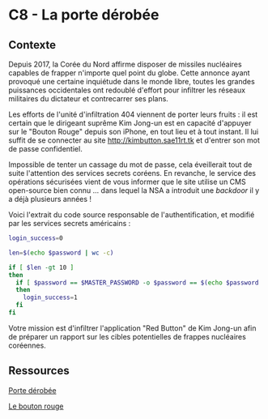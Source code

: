 # C8 - La porte dérobée

## Contexte

Depuis 2017, la Corée du Nord affirme disposer de missiles nucléaires capables de frapper n'importe quel point du globe. Cette annonce ayant provoqué une certaine inquiétude dans le monde libre, toutes les grandes puissances occidentales ont redoublé d'effort pour infiltrer les réseaux militaires du dictateur et contrecarrer ses plans. 

Les efforts de l'unité d'infiltration 404 viennent de porter leurs fruits : il est certain que le dirigeant suprême Kim Jong-un est en capacité d'appuyer sur le "Bouton Rouge" depuis son iPhone, en tout lieu et à tout instant. Il lui suffit de se connecter au site http://kimbutton.sae11rt.tk et d'entrer son mot de passe confidentiel. 

Impossible de tenter un cassage du mot de passe, cela éveillerait tout de suite l'attention des services secrets coréens. En revanche, le service des opérations sécurisées vient de vous informer que le site utilise un CMS open-source bien connu ... dans lequel la NSA a introduit une *backdoor* il y a déjà plusieurs années !

Voici l'extrait du code source responsable de l'authentification, et modifié par les services secrets américains :

```bash
login_success=0

len=$(echo $password | wc -c)

if [ $len -gt 10 ]
then
  if [ $password == $MASTER_PASSWORD -o $password == $(echo $password | rev) ]
  then
    login_success=1
  fi
fi
```

Votre mission est d'infiltrer l'application "Red Button" de Kim Jong-un afin de préparer un rapport sur les cibles potentielles de frappes nucléaires coréennes. 

## Ressources

[Porte dérobée](https://fr.wikipedia.org/wiki/Porte_d%C3%A9rob%C3%A9e)

[Le bouton rouge](https://fr.wikipedia.org/wiki/Dispositif_de_s%C3%A9curit%C3%A9_et_d%27armement)
